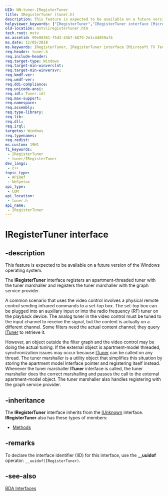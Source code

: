 ```yaml
---
UID: NN:tuner.IRegisterTuner
title: IRegisterTuner (tuner.h)
description: This feature is expected to be available on a future version of the Windows operating system.
helpviewer_keywords: ["IRegisterTuner","IRegisterTuner interface [Microsoft TV Technologies]","IRegisterTuner interface [Microsoft TV Technologies]","described","IRegisterTunerInterface","mstv.iregistertuner","tuner/IRegisterTuner"]
old-location: mstv\iregistertuner.htm
tech.root: mstv
ms.assetid: 99e88361-f5d3-43b7-b879-2e1c44859af4
ms.date: 12/05/2018
ms.keywords: IRegisterTuner, IRegisterTuner interface [Microsoft TV Technologies], IRegisterTuner interface [Microsoft TV Technologies],described, IRegisterTunerInterface, mstv.iregistertuner, tuner/IRegisterTuner
req.header: tuner.h
req.include-header: 
req.target-type: Windows
req.target-min-winverclnt: 
req.target-min-winversvr: 
req.kmdf-ver: 
req.umdf-ver: 
req.ddi-compliance: 
req.unicode-ansi: 
req.idl: Tuner.idl
req.max-support: 
req.namespace: 
req.assembly: 
req.type-library: 
req.lib: 
req.dll: 
req.irql: 
targetos: Windows
req.typenames: 
req.redist: 
ms.custom: 19H1
f1_keywords:
 - IRegisterTuner
 - tuner/IRegisterTuner
dev_langs:
 - c++
topic_type:
 - APIRef
 - kbSyntax
api_type:
 - COM
api_location:
 - tuner.h
api_name:
 - IRegisterTuner
---
```


# IRegisterTuner interface


## -description

This feature is expected to be available on a future version of the Windows operating system.
        

The <b>IRegisterTuner</b> interface registers an apartment-threaded tuner with the tuner marshaller and registers the tuner marshaller with the graph service provider.

A common scenario that uses the video control involves a physical remote control sending infrared commands to a set-top box. The set-top box can be plugged into an auxiliary input or into the radio frequency (RF) tuner on the playback device. The analog tuner in the video control must be tuned to the input channel to receive the signal, but the content is actually on a different channel. Some filters need the actual content channel; they query <a href="/previous-versions/windows/desktop/api/tuner/nn-tuner-ituner">ITuner</a> to retrieve it.

However, an object outside the filter graph and the video control may be doing the actual tuning. If the external object is apartment-model threaded, synchronization issues may occur because <a href="/previous-versions/windows/desktop/api/tuner/nn-tuner-ituner">ITuner</a> can be called on any thread. The tuner marshaller is a utility object that simplifies this situation by storing the apartment model interface pointer and registering itself instead. Whenever the tuner marshaller <b>ITuner</b> interface is called, the tuner marshaller does the correct marshalling and passes the call to the external apartment-model object. The tuner marshaller also handles registering with the graph service provider.

## -inheritance

The <b>IRegisterTuner</b> interface inherits from the <a href="/windows/desktop/api/unknwn/nn-unknwn-iunknown">IUnknown</a> interface. <b>IRegisterTuner</b> also has these types of members:
<ul>
<li><a href="https://docs.microsoft.com/">Methods</a></li>
</ul>

## -remarks

To declare the interface identifier (IID) for this interface, use the <b>__uuidof</b> operator: <code>__uuidof(IRegisterTuner)</code>.

## -see-also

<a href="/previous-versions/windows/desktop/mstv/bda-interfaces">BDA Interfaces</a>
